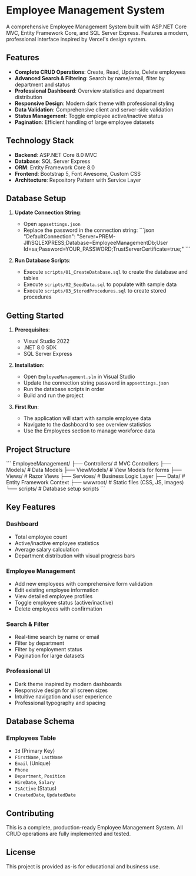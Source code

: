 # Employee Management System

A comprehensive Employee Management System built with ASP.NET Core MVC, Entity Framework Core, and SQL Server Express. Features a modern, professional interface inspired by Vercel's design system.

## Features

- **Complete CRUD Operations**: Create, Read, Update, Delete employees
- **Advanced Search & Filtering**: Search by name/email, filter by department and status
- **Professional Dashboard**: Overview statistics and department distribution
- **Responsive Design**: Modern dark theme with professional styling
- **Data Validation**: Comprehensive client and server-side validation
- **Status Management**: Toggle employee active/inactive status
- **Pagination**: Efficient handling of large employee datasets

## Technology Stack

- **Backend**: ASP.NET Core 8.0 MVC
- **Database**: SQL Server Express
- **ORM**: Entity Framework Core 8.0
- **Frontend**: Bootstrap 5, Font Awesome, Custom CSS
- **Architecture**: Repository Pattern with Service Layer

## Database Setup

1. **Update Connection String**: 
   - Open `appsettings.json`
   - Replace the password in the connection string:
   \`\`\`json
   "DefaultConnection": "Server=PREM-JII\\SQLEXPRESS;Database=EmployeeManagementDb;User Id=sa;Password=YOUR_PASSWORD;TrustServerCertificate=true;"
   \`\`\`

2. **Run Database Scripts**:
   - Execute `scripts/01_CreateDatabase.sql` to create the database and tables
   - Execute `scripts/02_SeedData.sql` to populate with sample data
   - Execute `scripts/03_StoredProcedures.sql` to create stored procedures

## Getting Started

1. **Prerequisites**:
   - Visual Studio 2022
   - .NET 8.0 SDK
   - SQL Server Express

2. **Installation**:
   - Open `EmployeeManagement.sln` in Visual Studio
   - Update the connection string password in `appsettings.json`
   - Run the database scripts in order
   - Build and run the project

3. **First Run**:
   - The application will start with sample employee data
   - Navigate to the dashboard to see overview statistics
   - Use the Employees section to manage workforce data

## Project Structure

\`\`\`
EmployeeManagement/
├── Controllers/           # MVC Controllers
├── Models/               # Data Models
├── ViewModels/           # View Models for forms
├── Views/                # Razor Views
├── Services/             # Business Logic Layer
├── Data/                 # Entity Framework Context
├── wwwroot/              # Static files (CSS, JS, images)
└── scripts/              # Database setup scripts
\`\`\`

## Key Features

### Dashboard
- Total employee count
- Active/inactive employee statistics
- Average salary calculation
- Department distribution with visual progress bars

### Employee Management
- Add new employees with comprehensive form validation
- Edit existing employee information
- View detailed employee profiles
- Toggle employee status (active/inactive)
- Delete employees with confirmation

### Search & Filter
- Real-time search by name or email
- Filter by department
- Filter by employment status
- Pagination for large datasets

### Professional UI
- Dark theme inspired by modern dashboards
- Responsive design for all screen sizes
- Intuitive navigation and user experience
- Professional typography and spacing

## Database Schema

### Employees Table
- `Id` (Primary Key)
- `FirstName`, `LastName`
- `Email` (Unique)
- `Phone`
- `Department`, `Position`
- `HireDate`, `Salary`
- `IsActive` (Status)
- `CreatedDate`, `UpdatedDate`

## Contributing

This is a complete, production-ready Employee Management System. All CRUD operations are fully implemented and tested.

## License

This project is provided as-is for educational and business use.
